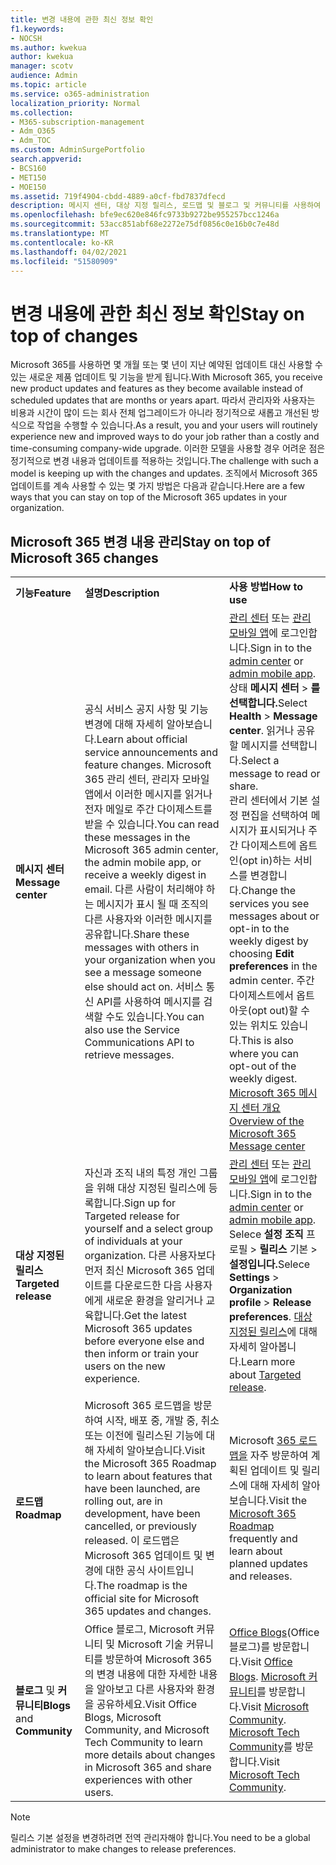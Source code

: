 ```yaml
---
title: 변경 내용에 관한 최신 정보 확인
f1.keywords:
- NOCSH
ms.author: kwekua
author: kwekua
manager: scotv
audience: Admin
ms.topic: article
ms.service: o365-administration
localization_priority: Normal
ms.collection:
- M365-subscription-management
- Adm_O365
- Adm_TOC
ms.custom: AdminSurgePortfolio
search.appverid:
- BCS160
- MET150
- MOE150
ms.assetid: 719f4904-cbdd-4889-a0cf-fbd7837dfecd
description: 메시지 센터, 대상 지정 릴리스, 로드맵 및 블로그 및 커뮤니티를 사용하여 Microsoft 365 업데이트를 최신으로 유지 하는 방법을 알아보습니다.
ms.openlocfilehash: bfe9ec620e846fc9733b9272be955257bcc1246a
ms.sourcegitcommit: 53acc851abf68e2272e75df0856c0e16b0c7e48d
ms.translationtype: MT
ms.contentlocale: ko-KR
ms.lasthandoff: 04/02/2021
ms.locfileid: "51580909"
---
```

# <a name="stay-on-top-of-changes"></a><span data-ttu-id="e64a6-103">변경 내용에 관한 최신 정보 확인</span><span class="sxs-lookup"><span data-stu-id="e64a6-103">Stay on top of changes</span></span>

<span data-ttu-id="e64a6-104">Microsoft 365를 사용하면 몇 개월 또는 몇 년이 지난 예약된 업데이트 대신 사용할 수 있는 새로운 제품 업데이트 및 기능을 받게 됩니다.</span><span class="sxs-lookup"><span data-stu-id="e64a6-104">With Microsoft 365, you receive new product updates and features as they become available instead of scheduled updates that are months or years apart.</span></span> <span data-ttu-id="e64a6-105">따라서 관리자와 사용자는 비용과 시간이 많이 드는 회사 전체 업그레이드가 아니라 정기적으로 새롭고 개선된 방식으로 작업을 수행할 수 있습니다.</span><span class="sxs-lookup"><span data-stu-id="e64a6-105">As a result, you and your users will routinely experience new and improved ways to do your job rather than a costly and time-consuming company-wide upgrade.</span></span> <span data-ttu-id="e64a6-106">이러한 모델을 사용할 경우 어려운 점은 정기적으로 변경 내용과 업데이트를 적용하는 것입니다.</span><span class="sxs-lookup"><span data-stu-id="e64a6-106">The challenge with such a model is keeping up with the changes and updates.</span></span> <span data-ttu-id="e64a6-107">조직에서 Microsoft 365 업데이트를 계속 사용할 수 있는 몇 가지 방법은 다음과 같습니다.</span><span class="sxs-lookup"><span data-stu-id="e64a6-107">Here are a few ways that you can stay on top of the Microsoft 365 updates in your organization.</span></span>

## <a name="stay-on-top-of-microsoft-365-changes"></a><span data-ttu-id="e64a6-108">Microsoft 365 변경 내용 관리</span><span class="sxs-lookup"><span data-stu-id="e64a6-108">Stay on top of Microsoft 365 changes</span></span>

||||
|:-----|:-----|:-----|
|<span data-ttu-id="e64a6-109">**기능**</span><span class="sxs-lookup"><span data-stu-id="e64a6-109">**Feature**</span></span> <br/> |<span data-ttu-id="e64a6-110">**설명**</span><span class="sxs-lookup"><span data-stu-id="e64a6-110">**Description**</span></span> <br/> |<span data-ttu-id="e64a6-111">**사용 방법**</span><span class="sxs-lookup"><span data-stu-id="e64a6-111">**How to use**</span></span> <br/> |
|<span data-ttu-id="e64a6-112">**메시지 센터**</span><span class="sxs-lookup"><span data-stu-id="e64a6-112">**Message center**</span></span> <br/> |<span data-ttu-id="e64a6-113">공식 서비스 공지 사항 및 기능 변경에 대해 자세히 알아보습니다.</span><span class="sxs-lookup"><span data-stu-id="e64a6-113">Learn about official service announcements and feature changes.</span></span> <span data-ttu-id="e64a6-114">Microsoft 365 관리 센터, 관리자 모바일 앱에서 이러한 메시지를 읽거나 전자 메일로 주간 다이제스트를 받을 수 있습니다.</span><span class="sxs-lookup"><span data-stu-id="e64a6-114">You can read these messages in the Microsoft 365 admin center, the admin mobile app, or receive a weekly digest in email.</span></span> <span data-ttu-id="e64a6-115">다른 사람이 처리해야 하는 메시지가 표시 될 때 조직의 다른 사용자와 이러한 메시지를 공유합니다.</span><span class="sxs-lookup"><span data-stu-id="e64a6-115">Share these messages with others in your organization when you see a message someone else should act on.</span></span> <span data-ttu-id="e64a6-116">서비스 통신 API를 사용하여 메시지를 검색할 수도 있습니다.</span><span class="sxs-lookup"><span data-stu-id="e64a6-116">You can also use the Service Communications API to retrieve messages.</span></span>  <br/> |<span data-ttu-id="e64a6-117">[관리 센터](../admin-overview/about-the-admin-center.md) 또는 [관리 모바일 앱](../admin-overview/admin-mobile-app.md)에 로그인합니다.</span><span class="sxs-lookup"><span data-stu-id="e64a6-117">Sign in to the [admin center](../admin-overview/about-the-admin-center.md) or [admin mobile app](../admin-overview/admin-mobile-app.md).</span></span> <span data-ttu-id="e64a6-118">상태 **메시지 센터** \> **를 선택합니다.**</span><span class="sxs-lookup"><span data-stu-id="e64a6-118">Select **Health** \> **Message center**.</span></span> <span data-ttu-id="e64a6-119">읽거나 공유할 메시지를 선택합니다.</span><span class="sxs-lookup"><span data-stu-id="e64a6-119">Select a message to read or share.</span></span>  <br/> <span data-ttu-id="e64a6-120">관리 센터에서 기본 설정 편집을 선택하여 메시지가 표시되거나 주간  다이제스트에 옵트인(opt in)하는 서비스를 변경합니다.</span><span class="sxs-lookup"><span data-stu-id="e64a6-120">Change the services you see messages about or opt-in to the weekly digest by choosing **Edit preferences** in the admin center.</span></span> <span data-ttu-id="e64a6-121">주간 다이제스트에서 옵트아웃(opt out)할 수 있는 위치도 있습니다.</span><span class="sxs-lookup"><span data-stu-id="e64a6-121">This is also where you can opt-out of the weekly digest.</span></span>  <br/> [<span data-ttu-id="e64a6-122">Microsoft 365 메시지 센터 개요</span><span class="sxs-lookup"><span data-stu-id="e64a6-122">Overview of the Microsoft 365 Message center</span></span>](message-center.md) <br/> |
|<span data-ttu-id="e64a6-123">**대상 지정된 릴리스**</span><span class="sxs-lookup"><span data-stu-id="e64a6-123">**Targeted release**</span></span> <br/> |<span data-ttu-id="e64a6-124">자신과 조직 내의 특정 개인 그룹을 위해 대상 지정된 릴리스에 등록합니다.</span><span class="sxs-lookup"><span data-stu-id="e64a6-124">Sign up for Targeted release for yourself and a select group of individuals at your organization.</span></span> <span data-ttu-id="e64a6-125">다른 사용자보다 먼저 최신 Microsoft 365 업데이트를 다운로드한 다음 사용자에게 새로운 환경을 알리거나 교육합니다.</span><span class="sxs-lookup"><span data-stu-id="e64a6-125">Get the latest Microsoft 365 updates before everyone else and then inform or train your users on the new experience.</span></span>  <br/> |<span data-ttu-id="e64a6-126">[관리 센터](../admin-overview/about-the-admin-center.md) 또는 [관리 모바일 앱](../admin-overview/admin-mobile-app.md)에 로그인합니다.</span><span class="sxs-lookup"><span data-stu-id="e64a6-126">Sign in to the [admin center](../admin-overview/about-the-admin-center.md) or [admin mobile app](../admin-overview/admin-mobile-app.md).</span></span> <span data-ttu-id="e64a6-127">Selece **설정 조직** 프로필 \> **릴리스** 기본 \> **설정입니다.**</span><span class="sxs-lookup"><span data-stu-id="e64a6-127">Selece **Settings** \> **Organization profile** \> **Release preferences**.</span></span> <span data-ttu-id="e64a6-128">[대상 지정된 릴리스](release-options-in-office-365.md)에 대해 자세히 알아봅니다.</span><span class="sxs-lookup"><span data-stu-id="e64a6-128">Learn more about [Targeted release](release-options-in-office-365.md).</span></span>  <br/> |
|<span data-ttu-id="e64a6-129">**로드맵**</span><span class="sxs-lookup"><span data-stu-id="e64a6-129">**Roadmap**</span></span> <br/> |<span data-ttu-id="e64a6-130">Microsoft 365 로드맵을 방문하여 시작, 배포 중, 개발 중, 취소 또는 이전에 릴리스된 기능에 대해 자세히 알아보습니다.</span><span class="sxs-lookup"><span data-stu-id="e64a6-130">Visit the Microsoft 365 Roadmap to learn about features that have been launched, are rolling out, are in development, have been cancelled, or previously released.</span></span> <span data-ttu-id="e64a6-131">이 로드맵은 Microsoft 365 업데이트 및 변경에 대한 공식 사이트입니다.</span><span class="sxs-lookup"><span data-stu-id="e64a6-131">The roadmap is the official site for Microsoft 365 updates and changes.</span></span>  <br/> |<span data-ttu-id="e64a6-132">Microsoft [365 로드맵을](https://www.microsoft.com/microsoft-365/roadmap) 자주 방문하여 계획된 업데이트 및 릴리스에 대해 자세히 알아보습니다.</span><span class="sxs-lookup"><span data-stu-id="e64a6-132">Visit the [Microsoft 365 Roadmap](https://www.microsoft.com/microsoft-365/roadmap) frequently and learn about planned updates and releases.</span></span>  <br/> |
|<span data-ttu-id="e64a6-133">**블로그** 및 **커뮤니티**</span><span class="sxs-lookup"><span data-stu-id="e64a6-133">**Blogs** and **Community**</span></span> <br/> |<span data-ttu-id="e64a6-134">Office 블로그, Microsoft 커뮤니티 및 Microsoft 기술 커뮤니티를 방문하여 Microsoft 365의 변경 내용에 대한 자세한 내용을 알아보고 다른 사용자와 환경을 공유하세요.</span><span class="sxs-lookup"><span data-stu-id="e64a6-134">Visit Office Blogs, Microsoft Community, and Microsoft Tech Community to learn more details about changes in Microsoft 365 and share experiences with other users.</span></span>  <br/> |<span data-ttu-id="e64a6-135">[Office Blogs](https://www.microsoft.com/en-us/microsoft-365/blog/)(Office 블로그)를 방문합니다.</span><span class="sxs-lookup"><span data-stu-id="e64a6-135">Visit [Office Blogs](https://www.microsoft.com/en-us/microsoft-365/blog/).</span></span> <span data-ttu-id="e64a6-136">[Microsoft 커뮤니티](https://answers.microsoft.com)를 방문합니다.</span><span class="sxs-lookup"><span data-stu-id="e64a6-136">Visit [Microsoft Community](https://answers.microsoft.com).</span></span> <span data-ttu-id="e64a6-137">[Microsoft Tech Community](https://techcommunity.microsoft.com)를 방문합니다.</span><span class="sxs-lookup"><span data-stu-id="e64a6-137">Visit [Microsoft Tech Community](https://techcommunity.microsoft.com).</span></span>  <br/> |

> [!NOTE]
> <span data-ttu-id="e64a6-138">릴리스 기본 설정을 변경하려면 전역 관리자해야 합니다.</span><span class="sxs-lookup"><span data-stu-id="e64a6-138">You need to be a global administrator to make changes to release preferences.</span></span>
